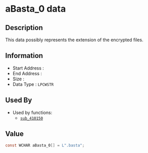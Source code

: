 # aBasta_0 data

## Description

This data possibly represents the extension of the encrypted files.

## Information

* Start Address : 
* End Address : 
* Size : 
* Data Type : `LPCWSTR`

## Used By

* Used by functions:
  * [`sub_410150`](sub_410150.md)

## Value

```c
const WCHAR aBasta_0[] = L".basta";
```

